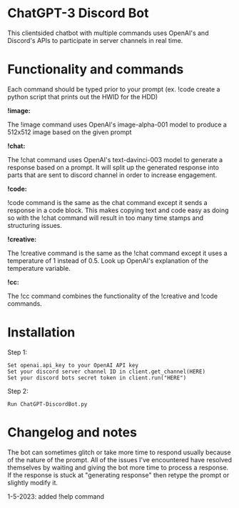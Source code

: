 # ChatGPT-3 Discord Bot
This clientsided chatbot with multiple commands uses OpenAI's and Discord's APIs to participate in server channels in real time. 

# Functionality and commands
Each command should be typed prior to your prompt (ex. !code create a python script that prints out the HWID for the HDD)

**!image:**

The !image command uses OpenAI's image-alpha-001 model to produce a 512x512 image based on the given prompt

**!chat:**

The !chat command uses OpenAI's text-davinci-003 model to generate a response based on a prompt. It will split up the generated response into parts that are sent to discord channel in order to increase engagement. 

**!code:**

!code command is the same as the chat command except it sends a response in a code block. This makes copying text and code easy as doing so with the !chat command will result in too many time stamps and structuring issues.

**!creative:**

The !creative command is the same as the !chat command except it uses a temperature of 1 instead of 0.5. Look up OpenAI's explanation of the temperature variable.

**!cc:**

The !cc command combines the functionality of the !creative and !code commands.

# Installation
Step 1:
```
Set openai.api_key to your OpenAI API key
Set your discord server channel ID in client.get_channel(HERE)
Set your discord bots secret token in client.run("HERE")
```
Step 2:
```
Run ChatGPT-DiscordBot.py
```

# Changelog and notes
The bot can sometimes glitch or take more time to respond usually because of the nature of the prompt. All of the issues I've encountered have resolved themselves by waiting and giving the bot more time to process a response. If the response is stuck at "generating response" then retype the prompt or slightly modify it.

1-5-2023: added !help command
